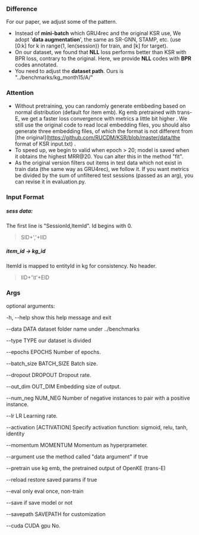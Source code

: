### Difference

For our paper, we adjust some of the pattern.

- Instead of **mini-batch** which GRU4rec and the original KSR use, We adopt '**data augmentation**', the same as SR-GNN, STAMP, etc. (use [0:k] for k in range(1, len(session)) for train, and [k] for target).
- On our dataset, we found that **NLL** loss performs better than KSR with BPR loss, contrary to the original. Here, we provide **NLL** codes with **BPR** codes annotated.
- You need to adjust the **dataset path**. Ours is "../benchmarks/kg_month15/A/"

### Attention

- Without pretraining, you can randomly generate embbeding based on normal distribution (default for item emb). Kg emb pretrained with trans-E, we get a faster loss convergence with metrics a little bit higher . We still use the original code to read local embedding files,  you should also generate three embedding files, of which the format is not different from [the original](https://github.com/RUCDM/KSR/blob/master/data/the format of KSR input.txt) .
- To speed up, we begin to valid when epoch > 20; model is saved when it obtains the highest MRR@20. You can alter this in the method "fit".
- As the original version filters out items in test data which not exist in train data (the same way as GRU4rec), we follow it. If you want metrics be divided by the sum of unfiltered test sessions (passed as an arg), you can revise it in evaluation.py.

### Input Format

##### sess data:

The first line is "SessionId,ItemId". Id begins with 0.

> SID+','+IID

##### item_id -> kg_id

ItemId is mapped to entityId in kg for consistency. No header. 

> IID+'\t'+EID

### Args

optional arguments:

-h, --help            show this help message and exit

--data DATA           dataset folder name under ../benchmarks

--type TYPE           our dataset is divided

--epochs EPOCHS       Number of epochs.

--batch_size BATCH_SIZE	Batch size.

--dropout DROPOUT     Dropout rate.

--out_dim OUT_DIM     Embedding size of output.

--num_neg NUM_NEG     Number of negative instances to pair with a positive instance.

--lr LR               Learning rate.

--activation [ACTIVATION] Specify activation function: sigmoid, relu, tanh, identity

--momentum MOMENTUM   Momentum as hyperprameter.

--argument            use the method called "data argument" if true

--pretrain             use kg emb, the pretrained output of OpenKE (trans-E)

--reload              restore saved params if true

--eval                only eval once, non-train

--save                if save model or not

--savepath SAVEPATH   for customization

--cuda CUDA           gpu No.





